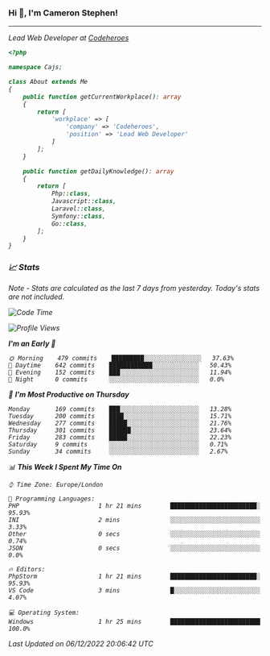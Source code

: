 ### Hi 👋, I'm Cameron Stephen!
<hr>
<p><em>Lead Web Developer at <a href="https://codeheroes.co.uk">Codeheroes</a></p>


```php
<?php

namespace Cajs;

class About extends Me
{
    public function getCurrentWorkplace(): array
    {
        return [
            'workplace' => [
                'company' => 'Codeheroes',
                'position' => 'Lead Web Developer'
            ]
        ];
    }

    public function getDailyKnowledge(): array
    {
        return [
            Php::class,
            Javascript::class,
            Laravel::class,
            Symfony::class,
            Go::class,
        ];
    }
}
```

### 📈 Stats
<p><em>Note - Stats are calculated as the last 7 days from yesterday. Today's stats are not included.</em></p>


<!--START_SECTION:waka-->
![Code Time](http://img.shields.io/badge/Code%20Time-3%2C229%20hrs%2057%20mins-blue)

![Profile Views](http://img.shields.io/badge/Profile%20Views-2-blue)

**I'm an Early 🐤** 

```text
🌞 Morning    479 commits    █████████░░░░░░░░░░░░░░░░   37.63% 
🌆 Daytime    642 commits    ████████████░░░░░░░░░░░░░   50.43% 
🌃 Evening    152 commits    ███░░░░░░░░░░░░░░░░░░░░░░   11.94% 
🌙 Night      0 commits      ░░░░░░░░░░░░░░░░░░░░░░░░░   0.0%

```
📅 **I'm Most Productive on Thursday** 

```text
Monday       169 commits    ███░░░░░░░░░░░░░░░░░░░░░░   13.28% 
Tuesday      200 commits    ████░░░░░░░░░░░░░░░░░░░░░   15.71% 
Wednesday    277 commits    █████░░░░░░░░░░░░░░░░░░░░   21.76% 
Thursday     301 commits    ██████░░░░░░░░░░░░░░░░░░░   23.64% 
Friday       283 commits    █████░░░░░░░░░░░░░░░░░░░░   22.23% 
Saturday     9 commits      ░░░░░░░░░░░░░░░░░░░░░░░░░   0.71% 
Sunday       34 commits     ░░░░░░░░░░░░░░░░░░░░░░░░░   2.67%

```


📊 **This Week I Spent My Time On** 

```text
⌚︎ Time Zone: Europe/London

💬 Programming Languages: 
PHP                      1 hr 21 mins        ████████████████████████░   95.93% 
INI                      2 mins              ░░░░░░░░░░░░░░░░░░░░░░░░░   3.33% 
Other                    0 secs              ░░░░░░░░░░░░░░░░░░░░░░░░░   0.74% 
JSON                     0 secs              ░░░░░░░░░░░░░░░░░░░░░░░░░   0.0%

🔥 Editors: 
PhpStorm                 1 hr 21 mins        ████████████████████████░   95.93% 
VS Code                  3 mins              █░░░░░░░░░░░░░░░░░░░░░░░░   4.07%

💻 Operating System: 
Windows                  1 hr 25 mins        █████████████████████████   100.0%

```


 Last Updated on 06/12/2022 20:06:42 UTC
<!--END_SECTION:waka-->
